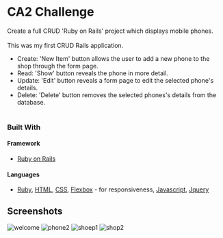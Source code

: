 # CA2 Challenge 
Create a full CRUD 'Ruby on Rails' project which displays mobile phones.
<br><br>
This was my first CRUD Rails application.
  - Create: 'New Item' button allows the user to add a new phone to the shop through the form page.
  - Read: 'Show' button reveals the phone in more detail.
  - Update: 'Edit' button reveals a form page to edit the selected phone's details.
  - Delete: 'Delete' button removes the selected phones's details from the database.
<br><br>

### Built With

#### Framework
- [Ruby on Rails](https://rubyonrails.org/)

#### Languages
- [Ruby](https://www.ruby-lang.org/en/),  [HTML](https://developer.mozilla.org/en-US/docs/Web/Guide/HTML),  [CSS](https://developer.mozilla.org/en-US/docs/Web/CSS),  [Flexbox](https://developer.mozilla.org/en-US/docs/Glossary/Flexbox) - for responsiveness,  [Javascript](https://developer.mozilla.org/en-US/docs/Web/JavaScript),  [Jquery](https://jquery.com/)


## Screenshots 

![welcome](https://user-images.githubusercontent.com/48602973/81982401-ab4d0b00-9629-11ea-9372-c3f5bce78d6f.png)
![phone2](https://user-images.githubusercontent.com/48602973/81982780-36c69c00-962a-11ea-996b-37887c17ef9f.png)
![shoep1](https://user-images.githubusercontent.com/48602973/81983247-f6b3e900-962a-11ea-85a0-f781b43cd28a.png)
![shop2](https://user-images.githubusercontent.com/48602973/81983250-f87dac80-962a-11ea-9a4a-d1913a3df652.png)
